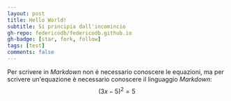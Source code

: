 ```yaml
---
layout: post
title: Hello World!
subtitle: Si principia dall'incomincio
gh-repo: federicodb/federicodb.github.io
gh-badge: [star, fork, follow]
tags: [test]
comments: false
---
```


Per scrivere in *Markdown* non é necessario conoscere le equazioni, ma per scrivere un'equazione è necessario conoscere il linguaggio *Markdown*:
$$(3x-5)^2=5$$ 